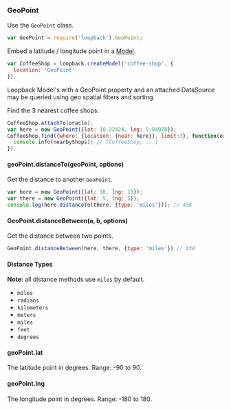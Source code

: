 ### GeoPoint

Use the `GeoPoint` class.

```js
var GeoPoint = require('loopback').GeoPoint;
```

Embed a latitude / longitude point in a [Model](#model).

```js
var CoffeeShop = loopback.createModel('coffee-shop', {
  location: 'GeoPoint'
});
```

Loopback Model's with a GeoPoint property and an attached DataSource may be queried using geo spatial filters and sorting.

Find the 3 nearest coffee shops.

```js
CoffeeShop.attachTo(oracle);
var here = new GeoPoint({lat: 10.32424, lng: 5.84978});
CoffeeShop.find({where: {location: {near: here}}, limit:3}, function(err, nearbyShops) {
  console.info(nearbyShops); // [CoffeeShop, ...]
});
```

#### geoPoint.distanceTo(geoPoint, options)

Get the distance to another `GeoPoint`.

```js
var here = new GeoPoint({lat: 10, lng: 10});
var there = new GeoPoint({lat: 5, lng: 5});
console.log(here.distanceTo(there, {type: 'miles'})); // 438
```
 
#### GeoPoint.distanceBetween(a, b, options)

Get the distance between two points.

```js
GeoPoint.distanceBetween(here, there, {type: 'miles'}) // 438
```

#### Distance Types

**Note:** all distance methods use `miles` by default.

 - `miles`
 - `radians`
 - `kilometers`
 - `meters`
 - `miles`
 - `feet`
 - `degrees`

#### geoPoint.lat

The latitude point in degrees. Range: -90 to 90.

#### geoPoint.lng

The longitude point in degrees. Range: -180 to 180.
